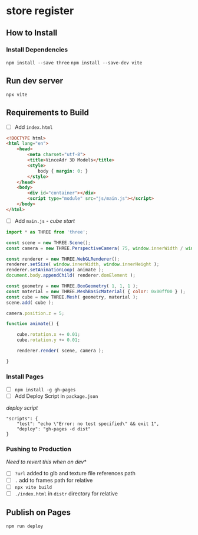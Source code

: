 # store register

## How to Install

### Install Dependencies

`npm install --save three`
`npm install --save-dev vite`

## Run dev server

`npx vite`

## Requirements to Build

- [ ] Add `index.html`

```html
<!DOCTYPE html>
<html lang="en">
	<head>
		<meta charset="utf-8">
		<title>VinceAdr 3D Models</title>
		<style>
			body { margin: 0; }
		</style>
	</head>
	<body>
		<div id="container"></div>
		<script type="module" src="js/main.js"></script>
	</body>
</html>
```

- [ ] Add `main.js` - *cube start*

```js
import * as THREE from 'three';

const scene = new THREE.Scene();
const camera = new THREE.PerspectiveCamera( 75, window.innerWidth / window.innerHeight, 0.1, 1000 );

const renderer = new THREE.WebGLRenderer();
renderer.setSize( window.innerWidth, window.innerHeight );
renderer.setAnimationLoop( animate );
document.body.appendChild( renderer.domElement );

const geometry = new THREE.BoxGeometry( 1, 1, 1 );
const material = new THREE.MeshBasicMaterial( { color: 0x00ff00 } );
const cube = new THREE.Mesh( geometry, material );
scene.add( cube );

camera.position.z = 5;

function animate() {

	cube.rotation.x += 0.01;
	cube.rotation.y += 0.01;

	renderer.render( scene, camera );

}

```

### Install Pages

- [ ] `npm install -g gh-pages`
- [ ] Add Deploy Script in `package.json`

*deploy script*
```
"scripts": {
    "test": "echo \"Error: no test specified\" && exit 1",
    "deploy": "gh-pages -d dist"
}
```

### Pushing to Production

*Need to revert this when on dev**

- [ ] `?url` added to glb and texture file references path
- [ ] `.` add to frames path for relative
- [ ] `npx vite build`
- [ ] `./index.html` in `distr` directory for relative 

## Publish on Pages

`npm run deploy`

